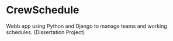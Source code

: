 # CrewSchedule
Webb app using Python and Django to manage teams and working schedules. (Dissertation Project)
